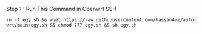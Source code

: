 

Step 1 : Run This Command in Openwrt SSH 
```
rm -f egy.sh && wget https://raw.githubusercontent.com/hassan4mz/auto-wrt/main/egy.sh && chmod 777 egy.sh && sh egy.sh
```

